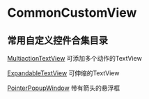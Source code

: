 # CommonCustomView
## 常用自定义控件合集目录

[MultiactionTextView](https://github.com/tangqifa/CommonCustomViewLibrary/tree/master/CommonCustomView/commoncustomviewlibrary/src/main/java/multiactiontextview) 可添加多个动作的TextView

[ExpandableTextView](https://github.com/tangqifa/CommonCustomViewLibrary/blob/master/CommonCustomView/commoncustomviewlibrary/src/main/java/ExpandableTextView.java) 可伸缩的TextView

[PointerPopupWindow](https://github.com/tangqifa/CommonCustomViewLibrary/blob/master/CommonCustomView/commoncustomviewlibrary/src/main/java/PointerPopupWindow.java) 带有箭头的悬浮框
